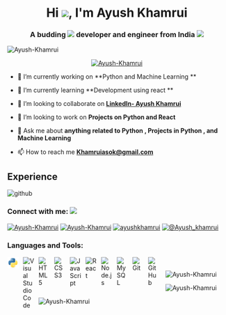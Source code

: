 ### <h1 align="center">Hi <img src="https://github.com/TheDudeThatCode/TheDudeThatCode/blob/master/Assets/Hi.gif" width="29px">, I'm Ayush Khamrui</h1>
<h3 align="center">A budding <img src="https://github.com/TheDudeThatCode/TheDudeThatCode/blob/master/Assets/Rocket.gif" width="18px"> developer and engineer from India <img src="https://github.com/TheDudeThatCode/TheDudeThatCode/blob/master/Assets/Developer.gif" width="30px"></h3>


<p align="left"> <img src="https://komarev.com/ghpvc/?username=Ayush-Khamrui&label=Profile%20views&color=0e75b6&style=flat" alt="Ayush-Khamrui" /> </p>

<p align="center"> <a href="https://github.com/ryo-ma/github-profile-trophy"><img src="https://github-profile-trophy.vercel.app/?username=Ayush-Khamrui&theme=dracula" alt="Ayush-Khamrui" /></a> </p>

- 🔭 I’m currently working on **Python and Machine Learning **

- 🌱 I’m currently learning **Development using react **

- 👯 I’m looking to collaborate on **[LinkedIn- Ayush Khamrui](https://www.linkedin.com/in/ayush-khamrui/)**

<!---👨‍💻 You can also check out my portfolio at [LINK OF GOOGLE ](lINK OF GITHUB)--> 

- 🤝 I’m looking to work on **Projects on Python and React**

- 💬 Ask me about **anything related to Python , Projects in Python , and Machine Learning**

- 📫 How to reach me **Khamruiasok@gmail.com**

## Experience

![github](https://user-images.githubusercontent.com/71402528/106022694-225cfd80-60ec-11eb-9d3d-78cf6bf8d2ef.gif)

<h3 align="left">Connect with me: <img src="https://github.com/TheDudeThatCode/TheDudeThatCode/blob/master/Assets/Handshake.gif" height="32px"> </h3>
<p align="left">
  <a href="https://twitter.com/AyushKhamrui" target="blank"><img align="center" src="https://raw.githubusercontent.com/rahuldkjain/github-profile-readme-generator/master/src/images/icons/Social/twitter.svg" alt="Ayush-Khamrui" height="30" width="40" /></a>
<a href="https://www.linkedin.com/in/ayush-khamrui/" target="blank"><img align="center" src="https://raw.githubusercontent.com/rahuldkjain/github-profile-readme-generator/master/src/images/icons/Social/linked-in-alt.svg" alt="Ayush-Khamrui" height="30" width="40" /></a>
<a href="https://www.instagram.com/ayushkhamrui/" target="blank"><img align="center" src="https://raw.githubusercontent.com/rahuldkjain/github-profile-readme-generator/master/src/images/icons/Social/instagram.svg" alt="ayushkhamrui" height="30" width="40" /></a> 
<a href="https://www.hackerrank.com/Ayush_khamrui" target="blank"><img align="center" src="https://raw.githubusercontent.com/rahuldkjain/github-profile-readme-generator/master/src/images/icons/Social/hackerrank.svg" alt="@Ayush_khamrui" height="30" width="40" /></a></p>


### Languages and Tools:
<img align="left" alt="Python" width="26px" src="https://raw.githubusercontent.com/devicons/devicon/master/icons/python/python-original.svg" style="padding-right:10px;" />
<img align="left" alt="Visual Studio Code" width="26px" src="https://cdn.jsdelivr.net/gh/devicons/devicon/icons/vscode/vscode-original.svg" style="padding-right:10px;" />
<img align="left" alt="HTML5" width="26px" src="https://cdn.jsdelivr.net/gh/devicons/devicon/icons/html5/html5-original.svg" style="padding-right:10px;" />
<img align="left" alt="CSS3" width="26px" src="https://cdn.jsdelivr.net/gh/devicons/devicon/icons/css3/css3-original.svg" style="padding-right:10px;" />
<img align="left" alt="JavaScript" width="26px" src="https://cdn.jsdelivr.net/gh/devicons/devicon/icons/javascript/javascript-original.svg" style="padding-right:10px;" />
<img align="left" alt="React" width="26px" src="https://cdn.jsdelivr.net/gh/devicons/devicon/icons/react/react-original.svg" style="padding-right:10px;" />
<img align="left" alt="Node.js" width="26px" src="https://cdn.jsdelivr.net/gh/devicons/devicon/icons/nodejs/nodejs-original.svg" style="padding-right:10px;" />
<img align="left" alt="MySQL" width="26px" src="https://cdn.jsdelivr.net/gh/devicons/devicon/icons/mysql/mysql-original.svg" style="padding-right:10px;" />
<img align="left" alt="Git" width="26px" src="https://cdn.jsdelivr.net/gh/devicons/devicon/icons/git/git-original.svg" style="padding-right:10px;" />
<img align="left" alt="GitHub" width="26px" src="https://user-images.githubusercontent.com/3369400/139447912-e0f43f33-6d9f-45f8-be46-2df5bbc91289.png" style="padding-right:10px;" />
<br/>
<p>&nbsp;<img src="https://github-readme-stats.vercel.app/api/top-langs?username=Ayush-Khamrui&show_icons=true&locale=en&layout=compact" alt="Ayush-Khamrui" /></p>

<p>&nbsp;<img src="https://github-readme-stats.vercel.app/api?username=Ayush-Khamrui&show_icons=true&locale=en" alt="Ayush-Khamrui" /></p>

<p><img src="https://github-readme-streak-stats.herokuapp.com/?user=Ayush-Khamrui&" alt="Ayush-Khamrui" /></p>
